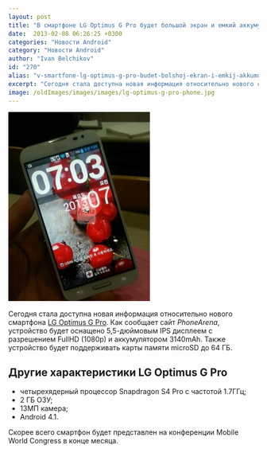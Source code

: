 ```yaml
---
layout: post
title: "В смартфоне LG Optimus G Pro будет большой экран и емкий аккумулятор"
date:  2013-02-08 06:26:25 +0300
categories: "Новости Android"
category: "Новости Android"
author: "Ivan Belchikov"
id: "270"
alias: "v-smartfone-lg-optimus-g-pro-budet-bolshoj-ekran-i-emkij-akkumulyator"
excerpt: "Сегодня стала доступна новая информация относительно нового смартфона LG Optimus G Pro. Как сообщает сайт <em>PhoneArena</em>, устройство будет оснащено 5,5-дюймовым IPS дисплеем c разрешением FullHD (1080p) и аккумулятором 3140mAh. Также устройство будет поддерживать карты памяти microSD до 64 ГБ."
image: /oldImages/images/images/lg-optimus-g-pro-phone.jpg
---
```

<img src="/oldImages/images/images/lg-optimus-g-pro-phone.jpg" alt="LG Optimus G Pro" >

Сегодня стала доступна новая информация относительно нового смартфона <a href="index.php?option=com_content&amp;view=article&amp;id=238&amp;catid=8&amp;Itemid=102">LG Optimus G Pro</a>. Как сообщает сайт <em>PhoneArena</em>, устройство будет оснащено 5,5-дюймовым IPS дисплеем c разрешением FullHD (1080p) и аккумулятором 3140mAh. Также устройство будет поддерживать карты памяти microSD до 64 ГБ.
<h2>Другие характеристики LG Optimus G Pro</h2>
<ul>
<li>четырехядерный процессор Snapdragon S4 Pro с частотой 1.7ГГц;</li>
<li>2 ГБ ОЗУ;</li>
<li>13MП камера;</li>
<li>Android 4.1.</li>
</ul>
Скорее всего смартфон будет представлен на конференции Mobile World Congress в конце месяца.
